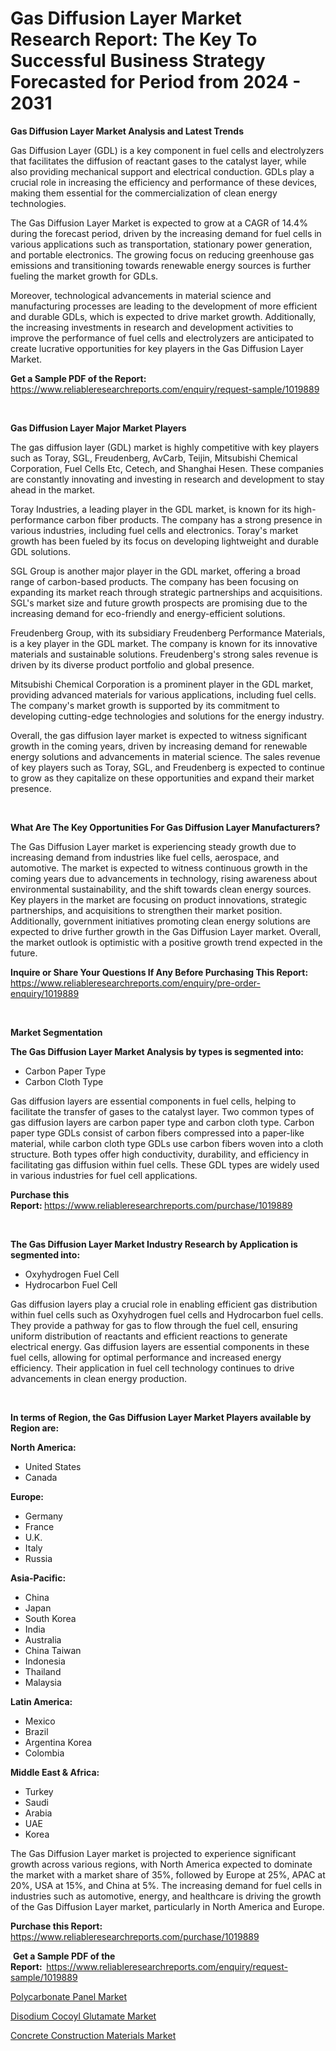 <p><h1>Gas Diffusion Layer Market Research Report: The Key To Successful Business Strategy Forecasted for Period from 2024 - 2031</h1></p><p><strong>Gas Diffusion Layer Market Analysis and Latest Trends</strong></p>
<p><p>Gas Diffusion Layer (GDL) is a key component in fuel cells and electrolyzers that facilitates the diffusion of reactant gases to the catalyst layer, while also providing mechanical support and electrical conduction. GDLs play a crucial role in increasing the efficiency and performance of these devices, making them essential for the commercialization of clean energy technologies.</p><p>The Gas Diffusion Layer Market is expected to grow at a CAGR of 14.4% during the forecast period, driven by the increasing demand for fuel cells in various applications such as transportation, stationary power generation, and portable electronics. The growing focus on reducing greenhouse gas emissions and transitioning towards renewable energy sources is further fueling the market growth for GDLs.</p><p>Moreover, technological advancements in material science and manufacturing processes are leading to the development of more efficient and durable GDLs, which is expected to drive market growth. Additionally, the increasing investments in research and development activities to improve the performance of fuel cells and electrolyzers are anticipated to create lucrative opportunities for key players in the Gas Diffusion Layer Market.</p></p>
<p><strong>Get a Sample PDF of the Report:&nbsp;</strong> <a href="https://www.reliableresearchreports.com/enquiry/request-sample/1019889">https://www.reliableresearchreports.com/enquiry/request-sample/1019889</a></p>
<p>&nbsp;</p>
<p><strong>Gas Diffusion Layer Major Market Players</strong></p>
<p><p>The gas diffusion layer (GDL) market is highly competitive with key players such as Toray, SGL, Freudenberg, AvCarb, Teijin, Mitsubishi Chemical Corporation, Fuel Cells Etc, Cetech, and Shanghai Hesen. These companies are constantly innovating and investing in research and development to stay ahead in the market.</p><p>Toray Industries, a leading player in the GDL market, is known for its high-performance carbon fiber products. The company has a strong presence in various industries, including fuel cells and electronics. Toray's market growth has been fueled by its focus on developing lightweight and durable GDL solutions.</p><p>SGL Group is another major player in the GDL market, offering a broad range of carbon-based products. The company has been focusing on expanding its market reach through strategic partnerships and acquisitions. SGL's market size and future growth prospects are promising due to the increasing demand for eco-friendly and energy-efficient solutions.</p><p>Freudenberg Group, with its subsidiary Freudenberg Performance Materials, is a key player in the GDL market. The company is known for its innovative materials and sustainable solutions. Freudenberg's strong sales revenue is driven by its diverse product portfolio and global presence.</p><p>Mitsubishi Chemical Corporation is a prominent player in the GDL market, providing advanced materials for various applications, including fuel cells. The company's market growth is supported by its commitment to developing cutting-edge technologies and solutions for the energy industry.</p><p>Overall, the gas diffusion layer market is expected to witness significant growth in the coming years, driven by increasing demand for renewable energy solutions and advancements in material science. The sales revenue of key players such as Toray, SGL, and Freudenberg is expected to continue to grow as they capitalize on these opportunities and expand their market presence.</p></p>
<p>&nbsp;</p>
<p><strong>What Are The Key Opportunities For Gas Diffusion Layer Manufacturers?</strong></p>
<p><p>The Gas Diffusion Layer market is experiencing steady growth due to increasing demand from industries like fuel cells, aerospace, and automotive. The market is expected to witness continuous growth in the coming years due to advancements in technology, rising awareness about environmental sustainability, and the shift towards clean energy sources. Key players in the market are focusing on product innovations, strategic partnerships, and acquisitions to strengthen their market position. Additionally, government initiatives promoting clean energy solutions are expected to drive further growth in the Gas Diffusion Layer market. Overall, the market outlook is optimistic with a positive growth trend expected in the future.</p></p>
<p><strong>Inquire or Share Your Questions If Any Before Purchasing This Report:</strong> <a href="https://www.reliableresearchreports.com/enquiry/pre-order-enquiry/1019889">https://www.reliableresearchreports.com/enquiry/pre-order-enquiry/1019889</a></p>
<p>&nbsp;</p>
<p><strong>Market Segmentation</strong></p>
<p><strong>The Gas Diffusion Layer Market Analysis by types is segmented into:</strong></p>
<p><ul><li>Carbon Paper Type</li><li>Carbon Cloth Type</li></ul></p>
<p><p>Gas diffusion layers are essential components in fuel cells, helping to facilitate the transfer of gases to the catalyst layer. Two common types of gas diffusion layers are carbon paper type and carbon cloth type. Carbon paper type GDLs consist of carbon fibers compressed into a paper-like material, while carbon cloth type GDLs use carbon fibers woven into a cloth structure. Both types offer high conductivity, durability, and efficiency in facilitating gas diffusion within fuel cells. These GDL types are widely used in various industries for fuel cell applications.</p></p>
<p><strong>Purchase this Report:&nbsp;</strong><a href="https://www.reliableresearchreports.com/purchase/1019889">https://www.reliableresearchreports.com/purchase/1019889</a></p>
<p>&nbsp;</p>
<p><strong>The Gas Diffusion Layer Market Industry Research by Application is segmented into:</strong></p>
<p><ul><li>Oxyhydrogen Fuel Cell</li><li>Hydrocarbon Fuel Cell</li></ul></p>
<p><p>Gas diffusion layers play a crucial role in enabling efficient gas distribution within fuel cells such as Oxyhydrogen fuel cells and Hydrocarbon fuel cells. They provide a pathway for gas to flow through the fuel cell, ensuring uniform distribution of reactants and efficient reactions to generate electrical energy. Gas diffusion layers are essential components in these fuel cells, allowing for optimal performance and increased energy efficiency. Their application in fuel cell technology continues to drive advancements in clean energy production.</p></p>
<p>&nbsp;</p>
<p><strong>In terms of Region, the Gas Diffusion Layer Market Players available by Region are:</strong></p>
<p>
    <p> <strong> North America: </strong>
        <ul>
            <li>United States</li>
            <li>Canada</li>
        </ul>
        </p> 
    <p> <strong> Europe: </strong>
        <ul>
            <li>Germany</li>
            <li>France</li>
            <li>U.K.</li>
            <li>Italy</li>
            <li>Russia</li>
        </ul>
        </p> 
    <p> <strong> Asia-Pacific: </strong>
        <ul>
            <li>China</li>
            <li>Japan</li>
            <li>South Korea</li>
            <li>India</li>
            <li>Australia</li>
            <li>China Taiwan</li>
            <li>Indonesia</li>
            <li>Thailand</li>
            <li>Malaysia</li>
        </ul>
        </p> 
    <p> <strong> Latin America: </strong>
        <ul>
            <li>Mexico</li>
            <li>Brazil</li>
            <li>Argentina Korea</li>
            <li>Colombia</li>
        </ul>
        </p> 
    <p> <strong> Middle East & Africa: </strong>
        <ul>
            <li>Turkey</li>
            <li>Saudi</li>
            <li>Arabia</li>
            <li>UAE</li>
            <li>Korea</li>
        </ul>
    </p>
    </p>
<p><p>The Gas Diffusion Layer market is projected to experience significant growth across various regions, with North America expected to dominate the market with a market share of 35%, followed by Europe at 25%, APAC at 20%, USA at 15%, and China at 5%. The increasing demand for fuel cells in industries such as automotive, energy, and healthcare is driving the growth of the Gas Diffusion Layer market, particularly in North America and Europe.</p></p>
<p><strong>Purchase this Report: </strong><a href="https://www.reliableresearchreports.com/purchase/1019889">https://www.reliableresearchreports.com/purchase/1019889</a></p>
<p>&nbsp;<strong>Get a Sample PDF of the Report:&nbsp;&nbsp;</strong><a href="https://www.reliableresearchreports.com/enquiry/request-sample/1019889">https://www.reliableresearchreports.com/enquiry/request-sample/1019889</a></p>
<p><strong></strong></p>
<p><p><a href="https://github.com/angelajermaine/Market-Research-Report-List-2/blob/main/polycarbonate-panel-market.md">Polycarbonate Panel Market</a></p><p><a href="https://github.com/beatblasta/Market-Research-Report-List-2/blob/main/disodium-cocoyl-glutamate-market.md">Disodium Cocoyl Glutamate Market</a></p><p><a href="https://github.com/shotows/Market-Research-Report-List-1/blob/main/concrete-construction-materials-market.md">Concrete Construction Materials Market</a></p></p>